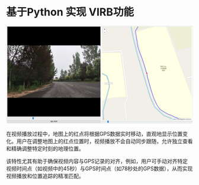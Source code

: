 # 基于Python 实现 VIRB功能

![](imgs/gui_demo1.png)

在视频播放过程中，地图上的红点将根据GPS数据实时移动，直观地显示位置变化。用户在调整地图上的红点位置时，视频播放不会自动同步跟随，允许独立查看和精确调整特定时刻的地理位置。

该特性尤其有助于确保视频内容与GPS记录的对齐，例如，用户可手动对齐特定视频时间点（如视频中的45秒）与GPS时间点（如78秒处的GPS数据），从而实现视频播放和位置追踪的精准匹配。
